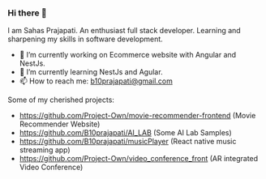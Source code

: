 ### Hi there 👋
I am Sahas Prajapati. An enthusiast full stack developer. Learning and sharpening my skills in software development.
<!--
**B10prajapati/B10prajapati** is a ✨ _special_ ✨ repository because its `README.md` (this file) appears on your GitHub profile.



-->
- 🔭 I’m currently working on Ecommerce website with Angular and NestJs.
- 🌱 I’m currently learning NestJs and Agular.
- 📫 How to reach me: b10prajapati@gmail.com

Some of my cherished projects:

- https://github.com/Project-Own/movie-recommender-frontend (Movie Recommender Website)
- https://github.com/B10prajapati/AI_LAB (Some AI Lab Samples)
- https://github.com/B10prajapati/musicPlayer (React native music streaming app)
- https://github.com/Project-Own/video_conference_front (AR integrated Video Conference)
